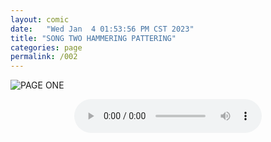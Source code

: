 ```yaml
---
layout: comic
date:   "Wed Jan  4 01:53:56 PM CST 2023"
title: "SONG TWO HAMMERING PATTERING"
categories: page
permalink: /002
---
```

![PAGE ONE](https://lwflouisa.github.io/MyDiscography/musiccovers/hammering_pattering.png)

<center><audio controls>
  <source src="https://lwflouisa.github.io/MyDiscography/audio/SonnetDeRingo_HumanPlayed.mp3" type="audio/mp3">
Your browser does not support the audio element.
</audio></center>
